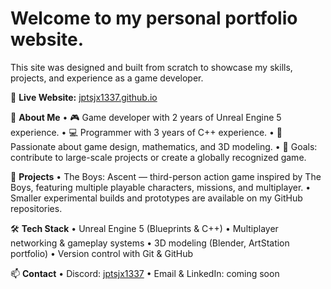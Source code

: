 # Welcome to my personal portfolio website.
This site was designed and built from scratch to showcase my skills, projects, and experience as a game developer.

🌌 **Live Website:** [jptsjx1337.github.io](https://jptsjx1337.github.io/)

🚀 **About Me**
 • 🎮 Game developer with 2 years of Unreal Engine 5 experience.
 • 💻 Programmer with 3 years of C++ experience.
 • 🔬 Passionate about game design, mathematics, and 3D modeling.
 • 🎯 Goals: contribute to large-scale projects or create a globally recognized game.

📂 **Projects**
 • The Boys: Ascent — third-person action game inspired by The Boys, featuring multiple playable characters, missions, and multiplayer.
 • Smaller experimental builds and prototypes are available on my GitHub repositories.

🛠️ **Tech Stack**
 • Unreal Engine 5 (Blueprints & C++)
 • Multiplayer networking & gameplay systems
 • 3D modeling (Blender, ArtStation portfolio)
 • Version control with Git & GitHub

📫 **Contact**
 • Discord: [jptsjx1337](http://discordapp.com/users/843927801291472986)
 • Email & LinkedIn: coming soon
